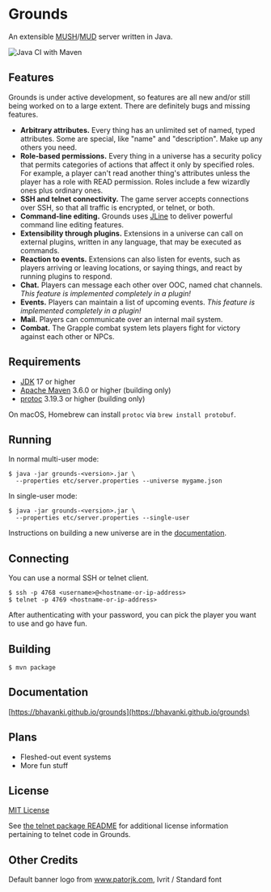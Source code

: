 # Grounds

An extensible [MUSH](https://en.wikipedia.org/wiki/MUSH)/[MUD](https://en.wikipedia.org/wiki/MUD) server written in Java.

![Java CI with Maven](https://github.com/bhavanki/grounds/workflows/Java%20CI%20with%20Maven/badge.svg)

## Features

Grounds is under active development, so features are all new and/or still being worked on to a large extent. There are definitely bugs and missing features.

* **Arbitrary attributes.** Every thing has an unlimited set of named, typed attributes. Some are special, like "name" and "description". Make up any others you need.
* **Role-based permissions.** Every thing in a universe has a security policy that permits categories of actions that affect it only by specified roles. For example, a player can't read another thing's attributes unless the player has a role with READ permission. Roles include a few wizardly ones plus ordinary ones.
* **SSH and telnet connectivity.** The game server accepts connections over SSH, so that all traffic is encrypted, or telnet, or both.
* **Command-line editing.** Grounds uses [JLine](https://github.com/jline/jline3) to deliver powerful command line editing features.
* **Extensibility through plugins.** Extensions in a universe can call on external plugins, written in any language, that may be executed as commands.
* **Reaction to events.** Extensions can also listen for events, such as players arriving or leaving locations, or saying things, and react by running plugins to respond.
* **Chat.** Players can message each other over OOC, named chat channels. *This feature is implemented completely in a plugin!*
* **Events.** Players can maintain a list of upcoming events. *This feature is implemented completely in a plugin!*
* **Mail.** Players can communicate over an internal mail system.
* **Combat.** The Grapple combat system lets players fight for victory against each other or NPCs.

## Requirements

* [JDK](https://adoptopenjdk.net/) 17 or higher
* [Apache Maven](https://maven.apache.org) 3.6.0 or higher (building only)
* [protoc](https://github.com/protocolbuffers/protobuf/) 3.19.3 or higher (building only)

On macOS, Homebrew can install `protoc` via `brew install protobuf`.

## Running

In normal multi-user mode:

```
$ java -jar grounds-<version>.jar \
  --properties etc/server.properties --universe mygame.json
```

In single-user mode:

```
$ java -jar grounds-<version>.jar \
  --properties etc/server.properties --single-user
```

Instructions on building a new universe are in the [documentation](https://bhavanki.github.io/grounds).

## Connecting

You can use a normal SSH or telnet client.

```
$ ssh -p 4768 <username>@<hostname-or-ip-address>
$ telnet -p 4769 <hostname-or-ip-address>
```

After authenticating with your password, you can pick the player you want to use and go have fun.

## Building

```
$ mvn package
```

## Documentation

[https://bhavanki.github.io/grounds](https://bhavanki.github.io/grounds)

## Plans

* Fleshed-out event systems
* More fun stuff

## License

[MIT License](LICENSE)

See [the telnet package README](src/main/java/xyz/deszaras/telnet/README.md) for additional license information pertaining to telnet code in Grounds.

## Other Credits

Default banner logo from www.patorjk.com, Ivrit / Standard font
